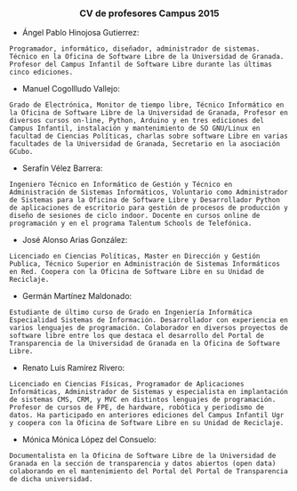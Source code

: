 ###  <p align="center">CV de profesores Campus 2015</p>



* Ángel Pablo Hinojosa Gutierrez:
 
`Programador, informático, diseñador, administrador de sistemas. Técnico en la Oficina de Software Libre de la Universidad de Granada. Profesor del Campus Infantil de Software Libre durante las últimas cinco ediciones.`

* Manuel Cogollludo Vallejo: 

`Grado de Electrónica, Monitor de tiempo libre, Técnico Informático en la Oficina de Software Libre de la Universidad de Granada, Profesor en diversos cursos on-line, Python, Arduino y en tres ediciones del Campus Infantil, instalación y mantenimiento de SO GNU/Linux en facultad de Ciencias Políticas, charlas sobre software Libre en varias facultades de la Universidad de Granada, Secretario en la asociación GCubo.`

* Serafín Vélez Barrera: 

`Ingeniero Técnico en Informático de Gestión y Técnico en Administración de Sistemas Informáticos, Voluntario como Administrador de Sistemas para la Oficina de Software Libre y Desarrollador Python de aplicaciones de escritorio para gestión de procesos de producción y diseño de sesiones de ciclo indoor. Docente en cursos online de programación y en el programa Talentum Schools de Telefónica.`

* José Alonso Arias González: 

`Licenciado en Ciencias Políticas, Master en Dirección y Gestión Publica, Técnico Superior en Administración de Sistemas Informáticos en Red. Coopera con la Oficina de Software Libre en su Unidad de Reciclaje.`

* Germán Martínez Maldonado:

`Estudiante de último curso de Grado en Ingeniería Informática Especialidad Sistemas de Información. Desarrollador con experiencia en varios lenguajes de programación. Colaborador en diversos proyectos de software libre entre los que destaca el desarrollo del Portal de Transparencia de la Universidad de Granada en la Oficina de Software Libre.`

* Renato Luis Ramírez Rivero: 

`Licenciado en Ciencias Físicas, Programador de Aplicaciones Informáticas, Administrador de Sistemas y especialista en implantación de sistemas CMS, CRM, y MVC en distintos lenguajes de programación. Profesor de cursos de FPE, de hardware, robótica y periodismo de datos. Ha participado en anteriores ediciones del Campus Infantil Ugr y coopera con la Oficina de Software Libre en su Unidad de Reciclaje.`

* Mónica Mónica López del Consuelo: 

`Documentalista en la Oficina de Software Libre de la Universidad de Granada en la sección de transparencia y datos abiertos (open data) colaborando en el mantenimiento del Portal del Portal de Transparencia de dicha universidad.`
